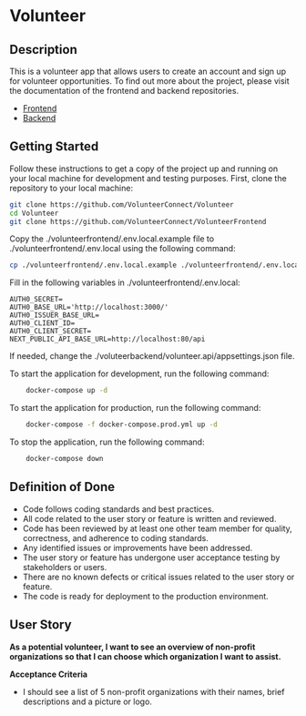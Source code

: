 # Volunteer

## Description

This is a volunteer app that allows users to create an account and sign up for volunteer opportunities.
To find out more about the project, please visit the documentation of the frontend and backend repositories.

-   [Frontend](https://github.com/VolunteerConnect/VolunteerFrontend/blob/main/README.md)
-   [Backend](https://github.com/VolunteerConnect/Volunteer/blob/main/VolunteerBackend/README.md)

## Getting Started

Follow these instructions to get a copy of the project up and running on your local machine for development and testing purposes.
First, clone the repository to your local machine:

```bash
git clone https://github.com/VolunteerConnect/Volunteer
cd Volunteer
git clone https://github.com/VolunteerConnect/VolunteerFrontend
```

Copy the ./volunteerfrontend/.env.local.example file to ./volunteerfrontend/.env.local using the following command:

```bash
cp ./volunteerfrontend/.env.local.example ./volunteerfrontend/.env.local
```

Fill in the following variables in ./volunteerfrontend/.env.local:

```plaintext
AUTH0_SECRET=
AUTH0_BASE_URL='http://localhost:3000/'
AUTH0_ISSUER_BASE_URL=
AUTH0_CLIENT_ID=
AUTH0_CLIENT_SECRET=
NEXT_PUBLIC_API_BASE_URL=http://localhost:80/api
```

If needed, change the ./voluteerbackend/volunteer.api/appsettings.json file.

To start the application for development, run the following command:

```bash
    docker-compose up -d
```

To start the application for production, run the following command:

```bash
    docker-compose -f docker-compose.prod.yml up -d
```

To stop the application, run the following command:

```bash
    docker-compose down
```

## Definition of Done

-   Code follows coding standards and best practices.
-   All code related to the user story or feature is written and reviewed.
-   Code has been reviewed by at least one other team member for quality, correctness, and adherence to coding standards.
-   Any identified issues or improvements have been addressed.
-   The user story or feature has undergone user acceptance testing by stakeholders or users.
-   There are no known defects or critical issues related to the user story or feature.
-   The code is ready for deployment to the production environment.

## User Story

**As a potential volunteer, I want to see an overview of non-profit organizations so that I can choose which organization I want to assist.**

**Acceptance Criteria**

-   I should see a list of 5 non-profit organizations with their names, brief descriptions and a picture or logo.
